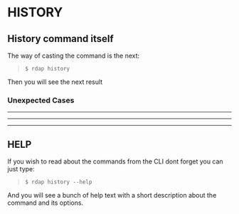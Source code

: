 # HISTORY

## History command itself

The way of casting the command is the next:

> `$ rdap history`

Then you will see the next result



### Unexpected Cases

--------------------------------------------------------

--------------------------------------------------------

--------------------------------------------------------

## HELP
If you wish to read about the commands from the CLI dont forget you can just type:

> `$ rdap history --help`

And you will see a bunch of help text with a short description about the command and its options.